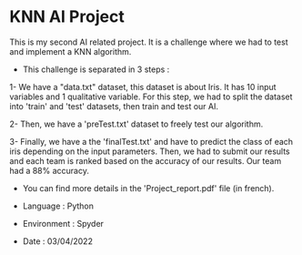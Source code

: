 # KNN AI Project

This is my second AI related project. It is a challenge where we had to test and implement a KNN algorithm.

- This challenge is separated in 3 steps :

1- We have a "data.txt" dataset, this dataset is about Iris. It has 10 input variables and 1 qualitative variable. For this step, we had to split the dataset into 'train' and 'test' datasets, then train and test our AI.

2- Then, we have a 'preTest.txt' dataset to freely test our algorithm.

3- Finally, we have a the 'finalTest.txt' and have to predict the class of each iris depending on the input parameters. Then, we had to submit our results and each team is ranked based on the accuracy of our results.
Our team had a 88% accuracy.

- You can find more details in the 'Project_report.pdf' file (in french).

- Language : Python
- Environment : Spyder
- Date : 03/04/2022
